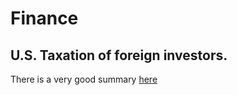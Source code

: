 # Finance

## U.S. Taxation of foreign investors.
There is a very good summary [here](https://www.belegger.nl/Forum/Upload/2014/7530608.pdf)
